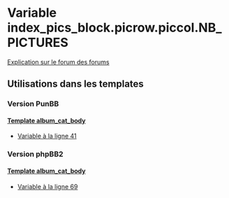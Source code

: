 # Variable index_pics_block.picrow.piccol.NB_PICTURES
[Explication sur le forum des forums](http://forum.forumactif.com/t294113-listing-des-variables#index_pics_block.picrow.piccol.NB_PICTURES)
## Utilisations dans les templates
### Version PunBB
#### [Template album_cat_body](punbb/album_cat_body.md)
* [Variable à la ligne 41](../punbb/album_cat_body.tpl#L41)
### Version phpBB2
#### [Template album_cat_body](subsilver/album_cat_body.md)
* [Variable à la ligne 69](../subsilver/album_cat_body.tpl#L69)